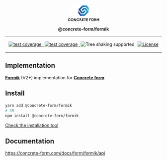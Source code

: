 <p align="center">
  <a href="https://github.com/concrete-form/concrete-form">
    <img alt="Concrete Form" src="https://raw.githubusercontent.com/concrete-form/concrete-form/main/doc/logo.png" width="100" />
  </a>
</p>

<p align="center">
  <strong>@concrete-form/formik</strong>
</p>

---

<div align="center">
  <a href="https://ci.appveyor.com/project/kegi/formik/history">
    <img alt="test coverage" style="margin:3px"
    src="https://img.shields.io/appveyor/build/kegi/formik?style=flat-square" />
  </a>
  <a href="https://coveralls.io/github/concrete-form/formik">
    <img alt="test coverage" style="margin:3px"
    src="https://img.shields.io/coveralls/github/concrete-form/formik?style=flat-square" />
  </a>
  <img alt="Tree shaking supported"src="https://img.shields.io/badge/Tree%20shaking-supported-success?style=flat-square" style="margin:3px" />
  <a href="https://www.npmjs.com/package/@concrete-form/formik">
    <img alt="License" style="margin:3px" 
    src="https://img.shields.io/npm/l/@concrete-form/formik?color=%23007ec6&style=flat-square&v=2" />
  </a>
</div>

---

## Implementation

[**Formik**](https://formik.org) (V2+) implementation for [**Concrete form**](https://github.com/concrete-form/concrete-form)

## Install

```bash
yarn add @concrete-form/formik
# OR
npm install @concrete-form/formik
```

<a href="https://concrete-form.com/docs/getting-started/install" target="_blank">Check the installation tool</a>

## Documentation
https://concrete-form.com/docs/form/formik/api